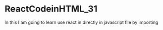 # ReactCodeinHTML_31
In this I am going to learn use react in directly in javascript file by importing
